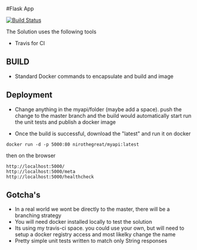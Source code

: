 
#Flask App

[![Build Status](https://travis-ci.org/niroliyanage/flask_app.svg?branch=master)](https://travis-ci.org/niroliyanage/flask_app)

The Solution uses the following tools
- Travis for CI

## BUILD

 - Standard Docker commands to encapsulate and build and image

## Deployment
 - Change anything in the myapi/folder (maybe add a space). push the change to the master branch and the build would automatically start run the unit tests and publish a docker image

 - Once the build is successful, download the "latest" and run it on docker

 `docker run -d -p 5000:80 nirothegreat/myapi:latest`

 then on the browser
```
http://localhost:5000/
http://localhost:5000/meta
http://localhost:5000/healthcheck
 ```
 
## Gotcha's
 - In a real world we wont be directly to the master, there will be a branching strategy 
 - You will need docker installed locally to test the solution
 - Its using my travis-ci space. you could use your own, but will need to setup a docker registry access and most likelky change the name
 - Pretty simple unit tests written to match only String responses
